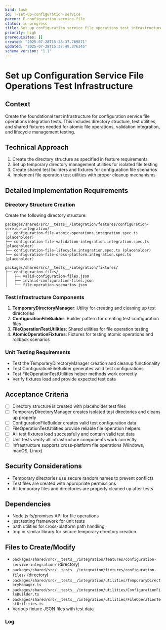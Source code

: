 ```yaml
---
kind: task
id: T-set-up-configuration-service
parent: F-configuration-service-file
status: in-progress
title: Set up configuration service file operations test infrastructure
priority: high
prerequisites: []
created: "2025-07-28T15:28:37.769871"
updated: "2025-07-28T15:37:49.376345"
schema_version: "1.1"
---
```


# Set up Configuration Service File Operations Test Infrastructure

## Context

Create the foundational test infrastructure for configuration service file operations integration tests. This includes directory structure, test utilities, and shared fixtures needed for atomic file operations, validation integration, and lifecycle management testing.

## Technical Approach

1. Create the directory structure as specified in feature requirements
2. Set up temporary directory management utilities for isolated file testing
3. Create shared test builders and fixtures for configuration file scenarios
4. Implement file operation test utilities with proper cleanup mechanisms

## Detailed Implementation Requirements

### Directory Structure Creation

Create the following directory structure:

```
packages/shared/src/__tests__/integration/features/configuration-service-integration/
├── configuration-file-atomic-operations.integration.spec.ts (placeholder)
├── configuration-file-validation-integration.integration.spec.ts (placeholder)
├── configuration-file-lifecycle.integration.spec.ts (placeholder)
└── configuration-file-cross-platform.integration.spec.ts (placeholder)

packages/shared/src/__tests__/integration/fixtures/
├── configuration-files/
│   ├── valid-configuration-files.json
│   ├── invalid-configuration-files.json
│   └── file-operation-scenarios.json
```

### Test Infrastructure Components

1. **TemporaryDirectoryManager**: Utility for creating and cleaning up test directories
2. **ConfigurationFileBuilder**: Builder pattern for creating test configuration files
3. **FileOperationTestUtilities**: Shared utilities for file operation testing
4. **AtomicOperationFixtures**: Fixtures for testing atomic operations and rollback scenarios

### Unit Testing Requirements

- Test the TemporaryDirectoryManager creation and cleanup functionality
- Test ConfigurationFileBuilder generates valid test configurations
- Test FileOperationTestUtilities helper methods work correctly
- Verify fixtures load and provide expected test data

## Acceptance Criteria

- [ ] Directory structure is created with placeholder test files
- [ ] TemporaryDirectoryManager creates isolated test directories and cleans up properly
- [ ] ConfigurationFileBuilder creates valid test configuration data
- [ ] FileOperationTestUtilities provide reliable file operation helpers
- [ ] All test fixtures load successfully and contain valid test data
- [ ] Unit tests verify all infrastructure components work correctly
- [ ] Infrastructure supports cross-platform file operations (Windows, macOS, Linux)

## Security Considerations

- Temporary directories use secure random names to prevent conflicts
- Test files are created with appropriate permissions
- All temporary files and directories are properly cleaned up after tests

## Dependencies

- Node.js fs/promises API for file operations
- jest testing framework for unit tests
- path utilities for cross-platform path handling
- tmp or similar library for secure temporary directory creation

## Files to Create/Modify

- `packages/shared/src/__tests__/integration/features/configuration-service-integration/` (directory)
- `packages/shared/src/__tests__/integration/fixtures/configuration-files/` (directory)
- `packages/shared/src/__tests__/integration/utilities/TemporaryDirectoryManager.ts`
- `packages/shared/src/__tests__/integration/utilities/ConfigurationFileBuilder.ts`
- `packages/shared/src/__tests__/integration/utilities/FileOperationTestUtilities.ts`
- Various fixture JSON files with test data

### Log
